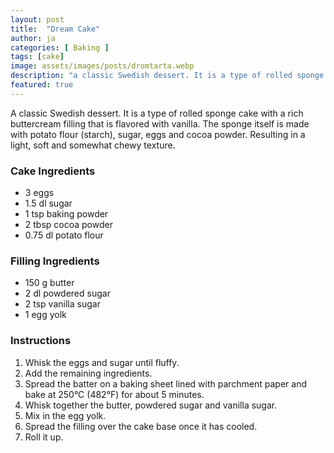 ```yaml
---
layout: post
title:  "Dream Cake"
author: ja
categories: [ Baking ]
tags: [cake]
image: assets/images/posts/dromtarta.webp
description: "a classic Swedish dessert. It is a type of rolled sponge cake with a rich buttercream filling that is flavored with vanilla. The sponge itself is made with potato flour (starch), sugar, eggs and cocoa powder. Resulting in a light, soft and somewhat chewy texture."
featured: true
---
```


A classic Swedish dessert. It is a type of rolled sponge cake with a rich buttercream filling that is flavored with vanilla. The sponge itself is made with potato flour (starch), sugar, eggs and cocoa powder. Resulting in a light, soft and somewhat chewy texture.

### Cake Ingredients
- 3 eggs  
- 1.5 dl sugar  
- 1 tsp baking powder  
- 2 tbsp cocoa powder  
- 0.75 dl potato flour  

### Filling Ingredients
- 150 g butter  
- 2 dl powdered sugar  
- 2 tsp vanilla sugar  
- 1 egg yolk  

### Instructions
1. Whisk the eggs and sugar until fluffy.  
2. Add the remaining ingredients.  
3. Spread the batter on a baking sheet lined with parchment paper and bake at 250°C (482°F) for about 5 minutes.  
4. Whisk together the butter, powdered sugar and vanilla sugar.  
5. Mix in the egg yolk.  
6. Spread the filling over the cake base once it has cooled.
7. Roll it up.

